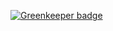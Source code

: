 
[![Greenkeeper badge](https://badges.greenkeeper.io/call-a3/dynamic-dotenv.svg)](https://greenkeeper.io/)
